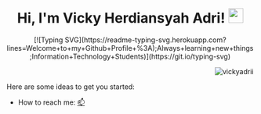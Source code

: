 <h1 align="center">
Hi, I'm Vicky Herdiansyah Adri!
  <img src="https://media.giphy.com/media/hvRJCLFzcasrR4ia7z/giphy.gif" width="30"></h1>

<p align="center">[![Typing SVG](https://readme-typing-svg.herokuapp.com?lines=Welcome+to+my+Github+Profile+%3A);Always+learning+new+things;Information+Technology+Students)](https://git.io/typing-svg)</p>
 
 <img src="https://komarev.com/ghpvc/?username=vickyadri29&label=Profile%20Views&color=0e75b6&style=flat" align='right' alt="vickyadrii" />
<br/>
 <a href="https://vickyadrii.carrd.co/"></a>

Here are some ideas to get you started:

- How to reach me: <a href="mailto:vickyadri103@gmail.com">📫</a>
